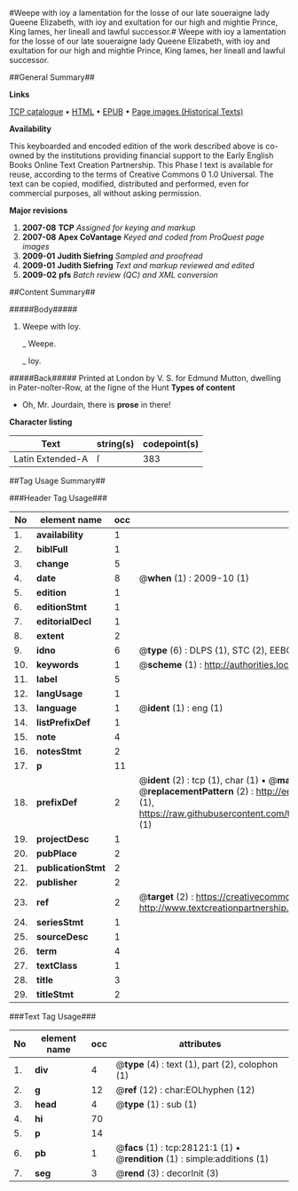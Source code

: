 #Weepe with ioy a lamentation for the losse of our late soueraigne lady Queene Elizabeth, with ioy and exultation for our high and mightie Prince, King Iames, her lineall and lawful successor.#
Weepe with ioy a lamentation for the losse of our late soueraigne lady Queene Elizabeth, with ioy and exultation for our high and mightie Prince, King Iames, her lineall and lawful successor.

##General Summary##

**Links**

[TCP catalogue](http://www.ota.ox.ac.uk/tcp/)  • 
[HTML](http://tei.it.ox.ac.uk/tcp/Texts-HTML/free/A21/A21251.html)  • 
[EPUB](http://tei.it.ox.ac.uk/tcp/Texts-EPUB/free/A21/A21251.epub) • 
[Page images (Historical Texts)](https://data.historicaltexts.jisc.ac.uk/view?pubId=eebo-29900290e&pageId=eebo-29900290e-28121-1)

**Availability**

This keyboarded and encoded edition of the
	       work described above is co-owned by the institutions
	       providing financial support to the Early English Books
	       Online Text Creation Partnership. This Phase I text is
	       available for reuse, according to the terms of Creative
	       Commons 0 1.0 Universal. The text can be copied,
	       modified, distributed and performed, even for
	       commercial purposes, all without asking permission.

**Major revisions**

1. __2007-08__ __TCP__ *Assigned for keying and markup*
1. __2007-08__ __Apex CoVantage__ *Keyed and coded from ProQuest page images*
1. __2009-01__ __Judith Siefring__ *Sampled and proofread*
1. __2009-01__ __Judith Siefring__ *Text and markup reviewed and edited*
1. __2009-02__ __pfs__ *Batch review (QC) and XML conversion*

##Content Summary##

#####Body#####

1. Weepe with Ioy.

    _ Weepe.

    _ Ioy.

#####Back#####
Printed at London by V. S. for Edmund Mutton, dwelling in Pater-noſter-Row, at the ſigne of the Hunt
**Types of content**

  * Oh, Mr. Jourdain, there is **prose** in there!

**Character listing**


|Text|string(s)|codepoint(s)|
|---|---|---|
|Latin Extended-A|ſ|383|

##Tag Usage Summary##

###Header Tag Usage###

|No|element name|occ|attributes|
|---|---|---|---|
|1.|__availability__|1||
|2.|__biblFull__|1||
|3.|__change__|5||
|4.|__date__|8| @__when__ (1) : 2009-10 (1)|
|5.|__edition__|1||
|6.|__editionStmt__|1||
|7.|__editorialDecl__|1||
|8.|__extent__|2||
|9.|__idno__|6| @__type__ (6) : DLPS (1), STC (2), EEBO-CITATION (1), OCLC (1), VID (1)|
|10.|__keywords__|1| @__scheme__ (1) : http://authorities.loc.gov/ (1)|
|11.|__label__|5||
|12.|__langUsage__|1||
|13.|__language__|1| @__ident__ (1) : eng (1)|
|14.|__listPrefixDef__|1||
|15.|__note__|4||
|16.|__notesStmt__|2||
|17.|__p__|11||
|18.|__prefixDef__|2| @__ident__ (2) : tcp (1), char (1)  •  @__matchPattern__ (2) : ([0-9\-]+):([0-9IVX]+) (1), (.+) (1)  •  @__replacementPattern__ (2) : http://eebo.chadwyck.com/downloadtiff?vid=$1&page=$2 (1), https://raw.githubusercontent.com/textcreationpartnership/Texts/master/tcpchars.xml#$1 (1)|
|19.|__projectDesc__|1||
|20.|__pubPlace__|2||
|21.|__publicationStmt__|2||
|22.|__publisher__|2||
|23.|__ref__|2| @__target__ (2) : https://creativecommons.org/publicdomain/zero/1.0/ (1), http://www.textcreationpartnership.org/docs/. (1)|
|24.|__seriesStmt__|1||
|25.|__sourceDesc__|1||
|26.|__term__|4||
|27.|__textClass__|1||
|28.|__title__|3||
|29.|__titleStmt__|2||


###Text Tag Usage###

|No|element name|occ|attributes|
|---|---|---|---|
|1.|__div__|4| @__type__ (4) : text (1), part (2), colophon (1)|
|2.|__g__|12| @__ref__ (12) : char:EOLhyphen (12)|
|3.|__head__|4| @__type__ (1) : sub (1)|
|4.|__hi__|70||
|5.|__p__|14||
|6.|__pb__|1| @__facs__ (1) : tcp:28121:1 (1)  •  @__rendition__ (1) : simple:additions (1)|
|7.|__seg__|3| @__rend__ (3) : decorInit (3)|
